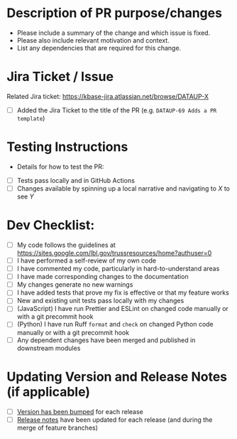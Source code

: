 # Description of PR purpose/changes

* Please include a summary of the change and which issue is fixed.
* Please also include relevant motivation and context.
* List any dependencies that are required for this change.

# Jira Ticket / Issue #

Related Jira ticket: https://kbase-jira.atlassian.net/browse/DATAUP-X
- [ ] Added the Jira Ticket to the title of the PR (e.g. `DATAUP-69 Adds a PR template`)

# Testing Instructions
* Details for how to test the PR:
- [ ] Tests pass locally and in GitHub Actions
- [ ] Changes available by spinning up a local narrative and navigating to _X_ to see _Y_

# Dev Checklist:

- [ ] My code follows the guidelines at https://sites.google.com/lbl.gov/trussresources/home?authuser=0
- [ ] I have performed a self-review of my own code
- [ ] I have commented my code, particularly in hard-to-understand areas
- [ ] I have made corresponding changes to the documentation
- [ ] My changes generate no new warnings
- [ ] I have added tests that prove my fix is effective or that my feature works
- [ ] New and existing unit tests pass locally with my changes
- [ ] (JavaScript) I have run Prettier and ESLint on changed code manually or with a git precommit hook
- [ ] (Python) I have run Ruff `format` and `check` on changed Python code manually or with a git precommit hook
- [ ] Any dependent changes have been merged and published in downstream modules

# Updating Version and Release Notes (if applicable)

- [ ] [Version has been bumped](https://semver.org/) for each release
- [ ] [Release notes](/RELEASE_NOTES.md) have been updated for each release (and during the merge of feature branches)
